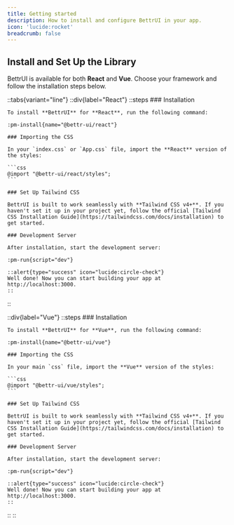 ```yaml
---
title: Getting started
description: How to install and configure BettrUI in your app.
icon: 'lucide:rocket'
breadcrumb: false
---
```


## Install and Set Up the Library

BettrUI is available for both **React** and **Vue**. Choose your framework and follow the installation steps below.

::tabs{variant="line"}
  ::div{label="React"}
    ::steps
    ### Installation

    To install **BettrUI** for **React**, run the following command:

    :pm-install{name="@bettr-ui/react"}

    ### Importing the CSS

    In your `index.css` or `App.css` file, import the **React** version of the styles:

    ```css
    @import "@bettr-ui/react/styles";
    ```

    ### Set Up Tailwind CSS

    BettrUI is built to work seamlessly with **Tailwind CSS v4+**. If you haven't set it up in your project yet, follow the official [Tailwind CSS Installation Guide](https://tailwindcss.com/docs/installation) to get started.

    ### Development Server

    After installation, start the development server:

    :pm-run{script="dev"}

    ::alert{type="success" icon="lucide:circle-check"}
    Well done! Now you can start building your app at http://localhost:3000.
    ::
  ::

  ::div{label="Vue"}
    ::steps
    ### Installation

    To install **BettrUI** for **Vue**, run the following command:

    :pm-install{name="@bettr-ui/vue"}

    ### Importing the CSS

    In your main `css` file, import the **Vue** version of the styles:

    ```css
    @import "@bettr-ui/vue/styles";
    ```

    ### Set Up Tailwind CSS

    BettrUI is built to work seamlessly with **Tailwind CSS v4+**. If you haven't set it up in your project yet, follow the official [Tailwind CSS Installation Guide](https://tailwindcss.com/docs/installation) to get started.

    ### Development Server

    After installation, start the development server:

    :pm-run{script="dev"}

    ::alert{type="success" icon="lucide:circle-check"}
    Well done! Now you can start building your app at http://localhost:3000.
    ::
  ::
::

